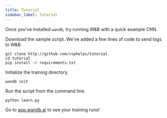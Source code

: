 ```yaml
---
title: Tutorial
sidebar_label: Tutorial
---
```


Once you've installed `wandb`, try running W&B with a quick example CNN.

Download the sample script. We've added a few lines of code to send logs to W&B.
```shell
git clone http://github.com/cvphelps/tutorial
cd tutorial
pip install -r requirements.txt
```
Initialize the training directory.
```shell
wandb init
```
Run the script from the command line.
```shell
python learn.py
```

Go to [app.wandb.ai](https://app.wandb.ai) to see your training runs!